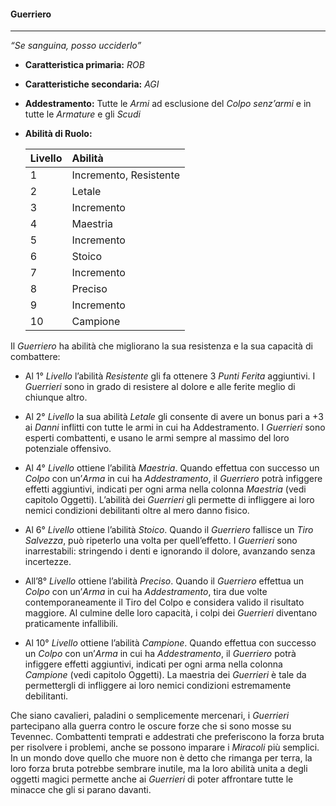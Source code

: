 #### Guerriero

---

_“Se sanguina, posso ucciderlo”_

* **Caratteristica primaria:** _ROB_

* **Caratteristiche secondaria:** _AGI_

* **Addestramento:** Tutte le _Armi_ ad esclusione del _Colpo senz’armi_ e in tutte le _Armature_ e gli _Scudi_

* **Abilità di Ruolo:**

  | Livello | Abilità |
  | :--- | :--- |
  | 1 | Incremento, Resistente |
  | 2 | Letale |
  | 3 | Incremento |
  | 4 | Maestria |
  | 5 | Incremento |
  | 6 | Stoico |
  | 7 | Incremento |
  | 8 | Preciso |
  | 9 | Incremento |
  | 10 | Campione |

Il _Guerriero_ ha abilità che migliorano la sua resistenza e la sua capacità di combattere:

* Al 1° _Livello_ l’abilità _Resistente_ gli fa ottenere 3 _Punti Ferita_ aggiuntivi. I _Guerrieri_ sono in grado di resistere al dolore e alle ferite meglio di chiunque altro.

* Al 2° _Livello_ la sua abilità _Letale_ gli consente di avere un bonus pari a +3 ai _Danni_ inflitti con tutte le armi in cui ha Addestramento. I _Guerrieri_ sono esperti combattenti, e usano le armi sempre al massimo del loro potenziale offensivo.

* Al 4° _Livello_ ottiene l’abilità _Maestria_. Quando effettua con successo un _Colpo_ con un’_Arma_ in cui ha _Addestramento_, il _Guerriero_ potrà infiggere effetti aggiuntivi, indicati per ogni arma nella colonna _Maestria_ \(vedi capitolo Oggetti\). L’abilità dei _Guerrieri_ gli permette di infliggere ai loro nemici condizioni debilitanti oltre al mero danno fisico.

* Al 6° _Livello_ ottiene l’abilità _Stoico_. Quando il _Guerriero_ fallisce un _Tiro Salvezza_, può ripeterlo una volta per quell’effetto. I _Guerrieri_ sono inarrestabili: stringendo i denti e ignorando il dolore, avanzando senza incertezze.

* All’8° _Livello_ ottiene l’abilità _Preciso_. Quando il _Guerriero_ effettua un _Colpo_ con un’_Arma_ in cui ha _Addestramento_, tira due volte contemporaneamente il Tiro del Colpo e considera valido il risultato maggiore. Al culmine delle loro capacità, i colpi dei _Guerrieri_ diventano praticamente infallibili.

* Al 10° _Livello_ ottiene l’abilità _Campione_. Quando effettua con successo un _Colpo_ con un’_Arma_ in cui ha _Addestramento_, il _Guerriero_ potrà infiggere effetti aggiuntivi, indicati per ogni arma nella colonna _Campione_ \(vedi capitolo Oggetti\). La maestria dei _Guerrieri_ è tale da permettergli di infliggere ai loro nemici condizioni estremamente debilitanti.

Che siano cavalieri, paladini o semplicemente mercenari, i _Guerrieri_ partecipano alla guerra contro le oscure forze che si sono mosse su Tevennec. Combattenti temprati e addestrati che preferiscono la forza bruta per risolvere i problemi, anche se possono imparare i _Miracoli_ più semplici. In un mondo dove quello che muore non è detto che rimanga per terra, la loro forza bruta potrebbe sembrare inutile, ma la loro abilità unita a degli oggetti magici permette anche ai _Guerrieri_ di poter affrontare tutte le minacce che gli si parano davanti.

